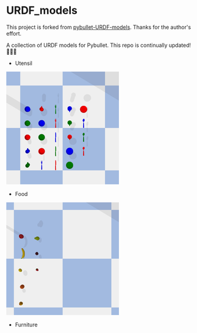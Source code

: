 # URDF_models

This project is forked from [pybullet-URDF-models](https://github.com/ChenEating716/pybullet-URDF-models). Thanks for the author's effort.

A collection of URDF models for Pybullet. This repo is continually updated! 💪💪💪

- Utensil
<p align="left">
    <a href="">
        <img src="https://raw.githubusercontent.com/yding25/pic_share/master/utensil.jpeg" height="300" />
    </a>
</p>

- Food
<p align="left">
    <a href="">
        <img src="https://raw.githubusercontent.com/yding25/pic_share/master/food.jpeg" height="300" />
    </a>
</p>

- Furniture

